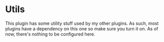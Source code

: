 # Utils

This plugin has some utility stuff used by my other plugins. As such, most plugins have a dependency on this one so make
sure you turn it on. As of now, there's nothing to be configured here.